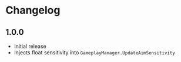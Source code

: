 # Changelog

## 1.0.0
- Initial release
- Injects float sensitivity into `GameplayManager.UpdateAimSensitivity`
